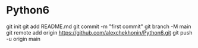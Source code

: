 # Python6
git init
git add README.md
git commit -m "first commit"
git branch -M main
git remote add origin https://github.com/alexchekhonin/Python6.git
git push -u origin main